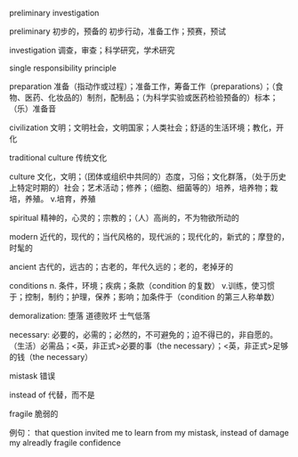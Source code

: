 preliminary investigation

preliminary  初步的，预备的  初步行动，准备工作；预赛，预试

investigation 调查，审查；科学研究，学术研究

single responsibility principle

preparation  准备（指动作或过程）；准备工作，筹备工作（preparations）；（食物、医药、化妆品的）制剂，配制品；（为科学实验或医药检验预备的）标本；（乐）准备音

civilization  文明；文明社会，文明国家；人类社会；舒适的生活环境；教化，开化                      

traditional culture  传统文化

culture 文化，文明；（团体或组织中共同的）态度，习俗；文化群落，（处于历史上特定时期的）社会；艺术活动；修养；（细胞、细菌等的）培养，培养物；栽培，养殖。 v.培育，养殖

spiritual 精神的，心灵的；宗教的；（人）高尚的，不为物欲所动的
	
modern 近代的，现代的；当代风格的，现代派的；现代化的，新式的；摩登的，时髦的

ancient 古代的，远古的；古老的，年代久远的；老的，老掉牙的                                   

conditions  n. 条件，环境；疾病；条款（condition 的复数） v.训练，使习惯于；控制，制约；护理，保养；影响；加条件于（condition 的第三人称单数）

demoralization:  堕落 道德败坏 士气低落

necessary: 必要的，必需的；必然的，不可避免的；迫不得已的，非自愿的。 （生活）必需品；<英，非正式>必要的事（the necessary）；<英，非正式>足够的钱（the necessary）

mistask 错误

instead of 代替，而不是

fragile 脆弱的




例句： that question invited me to learn from my mistask, instead of damage my alreadly fragile confidence

